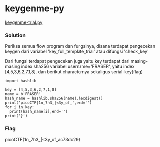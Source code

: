 <h1>keygenme-py</h1>
<p><a href='https://mercury.picoctf.net/static/9055e7d35f5f4646338a1734aea0dda5/keygenme-trial.py'>keygenme-trial.py</a></p>
<h3>Solution</h3>
<p>Periksa semua flow program dan fungsinya, disana terdapat pengecekan keygen dari variabel 'key_full_template_trial' atau difungsi 'check_key'</p>
<p>Dari fungsi terdapat pengecekan juga yaitu key terdapat dari masing-masing index sha256 variabel username='FRASER', yaitu index [4,5,3,6,2,7,1,8].
  dan berikut characternya sekaligus serial-key(flag)</p>
  
  ```python3
  import hashlib

key = [4,5,3,6,2,7,1,8]
name = b'FRASER'
hash_name = hashlib.sha256(name).hexdigest()
print('picoCTF{1n_7h3_|<3y_of_',end='')
for i in key:
    print(hash_name[i],end='')
print('}')

  ```
  <h3>Flag</h3>
  <p>picoCTF{1n_7h3_|<3y_of_ac73dc29}</p>
